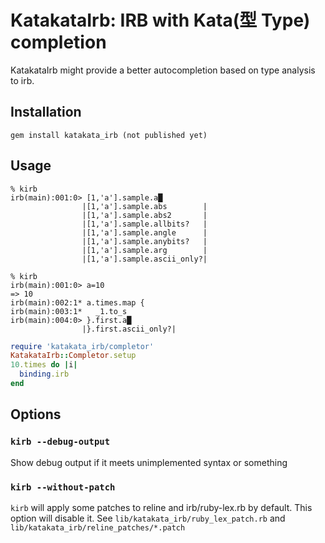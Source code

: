 # KatakataIrb: IRB with Kata(型 Type) completion

KatakataIrb might provide a better autocompletion based on type analysis to irb.

## Installation

```
gem install katakata_irb (not published yet)
```
## Usage

```
% kirb
irb(main):001:0> [1,'a'].sample.a█
                |[1,'a'].sample.abs        |
                |[1,'a'].sample.abs2       |
                |[1,'a'].sample.allbits?   |
                |[1,'a'].sample.angle      |
                |[1,'a'].sample.anybits?   |
                |[1,'a'].sample.arg        |
                |[1,'a'].sample.ascii_only?|
```

```
% kirb
irb(main):001:0> a=10
=> 10
irb(main):002:1* a.times.map {
irb(main):003:1*   _1.to_s
irb(main):004:0> }.first.a█
                |}.first.ascii_only?|
```

```ruby
require 'katakata_irb/completor'
KatakataIrb::Completor.setup
10.times do |i|
  binding.irb
end
```

## Options

### `kirb --debug-output`
Show debug output if it meets unimplemented syntax or something

### `kirb --without-patch`
`kirb` will apply some patches to reline and irb/ruby-lex.rb by default. This option will disable it.
See `lib/katakata_irb/ruby_lex_patch.rb` and `lib/katakata_irb/reline_patches/*.patch`
